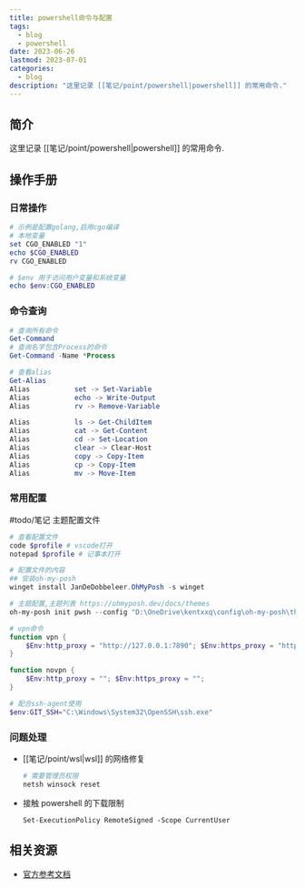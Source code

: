 ```yaml
---
title: powershell命令与配置
tags:
  - blog
  - powershell
date: 2023-06-26
lastmod: 2023-07-01
categories:
  - blog
description: "这里记录 [[笔记/point/powershell|powershell]] 的常用命令."
---
```


## 简介

这里记录 [[笔记/point/powershell|powershell]] 的常用命令.

## 操作手册

### 日常操作

```powershell
# 示例是配置golang,启用cgo编译
# 本地变量
set CGO_ENABLED "1"
echo $CGO_ENABLED
rv CGO_ENABLED

# $env 用于访问用户变量和系统变量
echo $env:CGO_ENABLED
```

### 命令查询

```powershell
# 查询所有命令
Get-Command
# 查询名字包含Process的命令
Get-Command -Name *Process

# 查看alias
Get-Alias
Alias           set -> Set-Variable
Alias           echo -> Write-Output
Alias           rv -> Remove-Variable

Alias           ls -> Get-ChildItem
Alias           cat -> Get-Content
Alias           cd -> Set-Location
Alias           clear -> Clear-Host
Alias           copy -> Copy-Item
Alias           cp -> Copy-Item
Alias           mv -> Move-Item
```

### 常用配置

#todo/笔记 主题配置文件

```powershell
# 查看配置文件
code $profile # vscode打开
notepad $profile # 记事本打开

# 配置文件的内容
## 安装oh-my-posh
winget install JanDeDobbeleer.OhMyPosh -s winget

# 主题配置,主题列表 https://ohmyposh.dev/docs/themes
oh-my-posh init pwsh --config "D:\OneDrive\kentxxq\config\oh-my-posh\theme.json" | Invoke-Expression

# vpn命令
function vpn {
    $Env:http_proxy = "http://127.0.0.1:7890"; $Env:https_proxy = "http://127.0.0.1:7890";
}

function novpn {
    $Env:http_proxy = ""; $Env:https_proxy = "";
}

# 配合ssh-agent使用
$env:GIT_SSH="C:\Windows\System32\OpenSSH\ssh.exe"
```

### 问题处理

- [[笔记/point/wsl|wsl]] 的网络修复

  ```powershell
  # 需要管理员权限
  netsh winsock reset
  ```

- 接触 powershell 的下载限制

  ```powrshell
  Set-ExecutionPolicy RemoteSigned -Scope CurrentUser
  ```

## 相关资源

- [官方参考文档](https://docs.microsoft.com/en-us/powershell)
